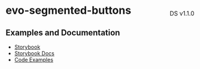 <h1 style="display: flex; justify-content: space-between; align-items: center;">
    <span>
        evo-segmented-buttons
    </span>
    <span style="font-weight: normal; font-size: medium; margin-bottom: -15px;">
        DS v1.1.0
    </span>
</h1>

## Examples and Documentation

- [Storybook](https://ebay.github.io/evo-web/ebayui-core/?path=/story/buttons-evo-segmented-buttons)
- [Storybook Docs](https://ebay.github.io/evo-web/ebayui-core/?path=/docs/buttons-evo-segmented-buttons)
- [Code Examples](https://github.com/eBay/evo-web/tree/main/packages/ebayui-core/src/components/evo-segmented-buttons/examples)
